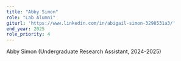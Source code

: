 ```yaml
---
title: "Abby Simon"
role: "Lab Alumni"
giturl: 'https://www.linkedin.com/in/abigail-simon-3298531a3/'
end_year: 2025
role_priority: 4
---
```

Abby Simon (Undergraduate Research Assistant, 2024-2025)